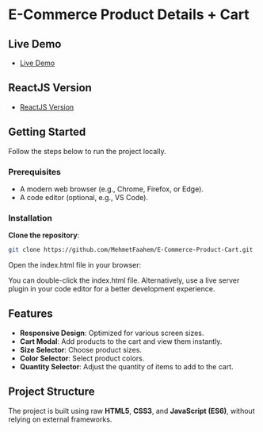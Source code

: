 # E-Commerce Product Details + Cart

## Live Demo

- [Live Demo](https://e-commerce-product-cart-react-js.vercel.app/)

## ReactJS Version

- [ReactJS Version](https://github.com/MehmetFaahem/E-Commerce-Product-CartReactJS)

## Getting Started

Follow the steps below to run the project locally.

### Prerequisites

- A modern web browser (e.g., Chrome, Firefox, or Edge).
- A code editor (optional, e.g., VS Code).

### Installation

**Clone the repository**:

```bash
git clone https://github.com/MehmetFaahem/E-Commerce-Product-Cart.git
```

Open the index.html file in your browser:

You can double-click the index.html file.
Alternatively, use a live server plugin in your code editor for a better development experience.

## Features

- **Responsive Design**: Optimized for various screen sizes.
- **Cart Modal**: Add products to the cart and view them instantly.
- **Size Selector**: Choose product sizes.
- **Color Selector**: Select product colors.
- **Quantity Selector**: Adjust the quantity of items to add to the cart.

## Project Structure

The project is built using raw **HTML5**, **CSS3**, and **JavaScript (ES6)**, without relying on external frameworks.
